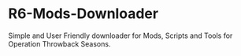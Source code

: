 # R6-Mods-Downloader
Simple and User Friendly downloader for Mods, Scripts and Tools for Operation Throwback Seasons. 

